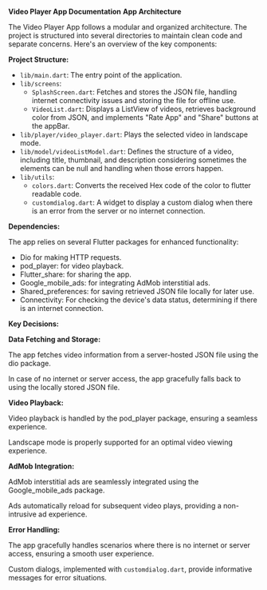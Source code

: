 **Video Player App Documentation**
**App Architecture**

The Video Player App follows a modular and organized architecture. The project is structured into several directories to maintain clean code and separate concerns. Here's an overview of the key components:

**Project Structure:**

- `lib/main.dart`: The entry point of the application.
- `lib/screens`:	
  - `SplashScreen.dart`: Fetches and stores the JSON file, handling internet connectivity issues and storing the file for offline use.
  - `VideoList.dart`: Displays a ListView of videos, retrieves background color from JSON, and implements "Rate App" and "Share" buttons at the appBar.
- `lib/player/video_player.dart`: Plays the selected video in landscape mode.
- `lib/model/videoListModel.dart`: Defines the structure of a video, including title, thumbnail, and description considering sometimes the elements can be null and handling when those errors happen.
- `lib/utils`:
  - `colors.dart`: Converts the received Hex code of the color to flutter readable code.
  - `customdialog.dart`: A widget to display a custom dialog when there is an error from the server or no internet connection.

**Dependencies:**

The app relies on several Flutter packages for enhanced functionality:

- Dio for making HTTP requests.
- pod_player: for video playback.
- Flutter_share: for sharing the app.
- Google_mobile_ads: for integrating AdMob interstitial ads.
- Shared_preferences: for saving retrieved JSON file locally for later use.
- Connectivity: For checking the device's data status, determining if there is an internet connection.

**Key Decisions:**

**Data Fetching and Storage:**

The app fetches video information from a server-hosted JSON file using the dio package.

In case of no internet or server access, the app gracefully falls back to using the locally stored JSON file.

**Video Playback:**

Video playback is handled by the pod_player package, ensuring a seamless experience.

Landscape mode is properly supported for an optimal video viewing experience.

**AdMob Integration:**

AdMob interstitial ads are seamlessly integrated using the Google_mobile_ads package.

Ads automatically reload for subsequent video plays, providing a non-intrusive ad experience.

**Error Handling:**

The app gracefully handles scenarios where there is no internet or server access, ensuring a smooth user experience.

Custom dialogs, implemented with `customdialog.dart`, provide informative messages for error situations.
